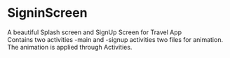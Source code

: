 # SigninScreen
A beautiful Splash screen and SignUp Screen for Travel App\
Contains two activities
-main and -signup activities
two files for animation.
The animation is applied through Activities.
